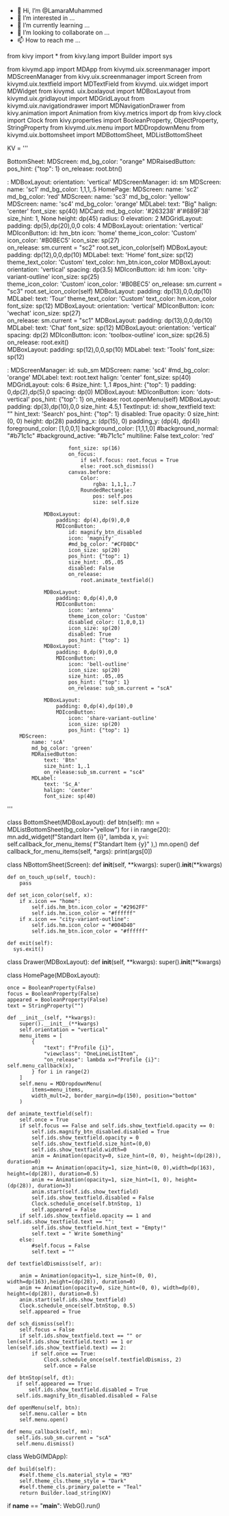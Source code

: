 - 👋 Hi, I’m @LamaraMuhammed
- 👀 I’m interested in ...
- 🌱 I’m currently learning ...
- 💞️ I’m looking to collaborate on ...
- 📫 How to reach me ...

<!---
LamaraMuhammed/LamaraMuhammed is a ✨ special ✨ repository because its `README.md` (this file) appears on your GitHub profile.
You can click the Preview link to take a look at your changes.
--->

from kivy import *
from kivy.lang import Builder
import sys

from kivymd.app import MDApp
from kivymd.uix.screenmanager import MDScreenManager
from kivy.uix.screenmanager import Screen
from kivymd.uix.textfield import MDTextField
from kivymd. uix.widget import MDWidget
from kivymd. uix.boxlayout import MDBoxLayout
from kivymd.uix.gridlayout import MDGridLayout
from kivymd.uix.navigationdrawer import MDNavigationDrawer
from kivy.animation import Animation
from kivy.metrics import dp
from kivy.clock import Clock
from kivy.properties import BooleanProperty, ObjectProperty, StringProperty
from kivymd.uix.menu import MDDropdownMenu
from kivymd.uix.bottomsheet import MDBottomSheet, MDListBottomSheet

KV = '''

BottomSheet:
    MDScreen:
        md_bg_color: "orange"
        MDRaisedButton:
            pos_hint: {"top": 1}
            on_release: root.btn()

<NBottomSheet>:
    MDBoxLayout:
        orientation: 'vertical'
        MDScreenManager:
            id: sm
            MDScreen:
                name: 'sc1'
                md_bg_color: 1,1,1,.5
                HomePage:
            MDScreen:
                name: 'sc2'
                md_bg_color: 'red'
            MDScreen:
                name: 'sc3'
                md_bg_color: 'yellow'
            MDScreen:
                name: 'sc4'
                md_bg_color: 'orange'
                MDLabel:
                    text: "Big"
                    halign: 'center'
                    font_size: sp(40)
        MDCard:
            md_bg_color: '#263238'     #'#689F38'
            size_hint: 1, None
            height: dp(45)
            radius: 0
            elevation: 2
            MDGridLayout:
                padding: dp(5),dp(20),0,0
                cols: 4
                MDBoxLayout:
                    orientation: 'vertical'
                    MDIconButton:
                        id: hm_btn
                        icon: 'home'
                        theme_icon_color: 'Custom'
                        icon_color: '#B0BEC5'
                        icon_size: sp(27)     
                        on_release: 
                            sm.current = "sc2"
                            root.set_icon_color(self)
                    MDBoxLayout:
                        padding: dp(12),0,0,dp(10)
                        MDLabel:
                            text: 'Home'
                            font_size: sp(12)
                            theme_text_color: 'Custom'
                            text_color: hm_btn.icon_color
                MDBoxLayout:
                    orientation: 'vertical'
                    spacing: dp(3.5)
                    MDIconButton:
                        id: hm
                        icon: 'city-variant-outline'
                        icon_size: sp(25)     
                        theme_icon_color: 'Custom'
                        icon_color: '#B0BEC5'
                        on_release: 
                            sm.current = "sc3"
                            root.set_icon_color(self)
                    MDBoxLayout:
                        padding: dp(13),0,0,dp(10)
                        MDLabel:
                            text: 'Tour'
                            theme_text_color: 'Custom'
                            text_color: hm.icon_color
                            font_size: sp(12)
                MDBoxLayout:
                    orientation: 'vertical'
                    MDIconButton:
                        icon: 'wechat'
                        icon_size: sp(27)    
                        on_release: sm.current = "sc1" 
                    MDBoxLayout:
                        padding: dp(13),0,0,dp(10)
                        MDLabel:
                            text: 'Chat'
                            font_size: sp(12)
                MDBoxLayout:
                    orientation: 'vertical'
                    spacing: dp(2)
                    MDIconButton:
                        icon: 'toolbox-outline'
                        icon_size: sp(26.5)   
                        on_release: root.exit()    
                    MDBoxLayout:
                        padding: sp(12),0,0,sp(10)
                        MDLabel:
                            text: 'Tools'
                            font_size: sp(12)                     
                
<HomePage>:
    MDScreenManager:
        id: sub_sm
        MDScreen:
            name: 'sc4'
            #md_bg_color: 'orange'
            MDLabel:
                text: root.text
                halign: 'center'
                font_size: sp(40)       
            MDGridLayout:
                cols: 6
                #size_hint: 1,.1
                #pos_hint: {"top": 1}
                padding: 0,dp(2),dp(5),0
                spacing: dp(0)
                MDBoxLayout:
                    MDIconButton:
                        icon: 'dots-vertical'
                        pos_hint: {"top": 1}
                        on_release: root.openMenu(self)
                MDBoxLayout:
                    padding: dp(3),dp(10),0,0
                    size_hint: 4.5,1
                    TextInput:
                        id: show_textfield
                        text: ""
                        hint_text: 'Search'
                        pos_hint: {"top": 1}
                        disabled: True
                        opacity: 0
                        size_hint: (0, 0)
                        height: dp(28)
                        padding_x: (dp(15), 0)
                        padding_y: (dp(4), dp(4))
                        foreground_color: [1,0,0,1]
                        background_color: [1,1,1,0]
                        #background_normal: "#b71c1c"
                        #background_active: "#b71c1c"
                        multiline: False
                        text_color: 'red'
                       
                        font_size: sp(16)
                        on_focus:
                            if self.focus: root.focus = True
                            else: root.sch_dismiss()
                        canvas.before:
                            Color:
                                rgba: 1,1,1,.7
                            RoundedRectangle:
                                pos: self.pos
                                size: self.size
            
                MDBoxLayout:
                    padding: dp(4),dp(9),0,0
                    MDIconButton:
                        id: magnify_btn_disabled
                        icon: 'magnify'
                        #md_bg_color: "#CFD8DC"
                        icon_size: sp(20)
                        pos_hint: {"top": 1}
                        size_hint: .05,.05
                        disabled: False
                        on_release:
                            root.animate_textfield()
                    
                MDBoxLayout:
                    padding: 0,dp(4),0,0
                    MDIconButton:
                        icon: 'antenna'
                        theme_icon_color: 'Custom'
                        disabled_color: (1,0,0,1)
                        icon_size: sp(20)
                        disabled: True
                        pos_hint: {"top": 1}
                MDBoxLayout:
                    padding: 0,dp(9),0,0
                    MDIconButton:
                        icon: 'bell-outline'
                        icon_size: sp(20)
                        size_hint: .05,.05
                        pos_hint: {"top": 1}
                        on_release: sub_sm.current = "scA"
                        
                MDBoxLayout:
                    padding: 0,dp(4),dp(10),0
                    MDIconButton:
                        icon: 'share-variant-outline'
                        icon_size: sp(20)
                        pos_hint: {"top": 1}
        MDScreen:
            name: 'scA'
            md_bg_color: 'green'
            MDRaisedButton:
                text: 'Btn'
                size_hint: 1,.1
                on_release:sub_sm.current = "sc4"
            MDLabel:
                text: 'Sc_A'
                halign: 'center'
                font_size: sp(40)  
'''

class BottomSheet(MDBoxLayout):
    def btn(self):
        mn = MDListBottomSheet(bg_color="yellow")
        for i in range(20):
            mn.add_widget(f"Standart Item {i}",
                lambda x, y=i: self.callback_for_menu_items(
                    f"Standart Item {y}"
                ),)
        mn.open()
    def callback_for_menu_items(self, *args):
        print(args[0])

class NBottomSheet(Screen):
    def __init__(self, **kwargs):
        super().__init__(**kwargs)
        
    def on_touch_up(self, touch):
        pass
    
    def set_icon_color(self, x):
        if x.icon == "home":
            self.ids.hm_btn.icon_color = "#2962FF"
            self.ids.hm.icon_color = "#ffffff"
        if x.icon == "city-variant-outline":
            self.ids.hm.icon_color = "#004D40"
            self.ids.hm_btn.icon_color = "#ffffff"
            
    def exit(self):
      sys.exit()
      
            
class Drawer(MDBoxLayout):
    def __init__(self, **kwargs):
        super().__init__(**kwargs)


class HomePage(MDBoxLayout):
    
    once = BooleanProperty(False)
    focus = BooleanProperty(False)
    appeared = BooleanProperty(False)
    text = StringProperty("")
    
    def __init__(self, **kwargs):
        super().__init__(**kwargs)
        self.orientation = "vertical"
        menu_items = [
            {
                "text": f"Profile {i}",
                "viewclass": "OneLineListItem",
                "on_release": lambda x=f"Profile {i}": self.menu_callback(x),
            } for i in range(2)
        ]
        self.menu = MDDropdownMenu(
            items=menu_items,
            width_mult=2, border_margin=dp(150), position="bottom"
        )
        
    def animate_textfield(self):
        self.once = True
        if self.focus == False and self.ids.show_textfield.opacity == 0:
            self.ids.magnify_btn_disabled.disabled = True
            self.ids.show_textfield.opacity = 0
            self.ids.show_textfield.size_hint=(0,0)
            self.ids.show_textfield.width=0
            anim = Animation(opacity=0, size_hint=(0, 0), height=(dp(28)), duration=0)
            anim += Animation(opacity=1, size_hint=(0, 0),width=dp(163), height=(dp(28)), duration=0.5)
            anim += Animation(opacity=1, size_hint=(1, 0), height=(dp(28)), duration=3)
            anim.start(self.ids.show_textfield)
            self.ids.show_textfield.disabled = False
            Clock.schedule_once(self.btnStop, 1)
            self.appeared = False
        if self.ids.show_textfield.opacity == 1 and self.ids.show_textfield.text == "":
            self.ids.show_textfield.hint_text = "Empty!"
            self.text = " Write Something"
        else:
            #self.focus = False
            self.text = ""
        
    def textfieldDismiss(self, ar):
        
        anim = Animation(opacity=1, size_hint=(0, 0), width=dp(163),height=(dp(28)), duration=0)
        anim += Animation(opacity=0, size_hint=(0, 0), width=dp(0), height=(dp(28)), duration=0.5)
        anim.start(self.ids.show_textfield)
        Clock.schedule_once(self.btnStop, 0.5)
        self.appeared = True
        
    def sch_dismiss(self):
        self.focus = False
        if self.ids.show_textfield.text == "" or len(self.ids.show_textfield.text) == 1 or len(self.ids.show_textfield.text) == 2:
            if self.once == True:
                Clock.schedule_once(self.textfieldDismiss, 2)
                self.once = False
              
    def btnStop(self, dt):
       if self.appeared == True:
           self.ids.show_textfield.disabled = True
       self.ids.magnify_btn_disabled.disabled = False
       
    def openMenu(self, btn):
        self.menu.caller = btn
        self.menu.open()
        
    def menu_callback(self, mn):
       self.ids.sub_sm.current = "scA"
       self.menu.dismiss()
       

class WebG(MDApp):
    
    def build(self):
        #self.theme_cls.material_style = "M3"
        self.theme_cls.theme_style = "Dark"
        #self.theme_cls.primary_palette = "Teal"
        return Builder.load_string(KV)
        
if __name__ == "__main__":
    WebG().run()

